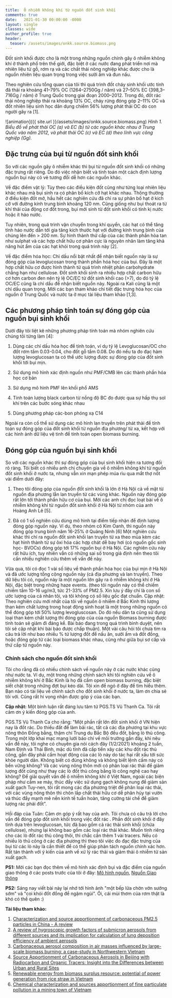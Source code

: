 ```yaml
---
title:  Ô nhiễm không khí từ nguồn đốt sinh khối
comments: true
date:   2021-01-30 00:00:00 -0000
layout: single
classes: wide
author_profile: true
header:
  teaser: /assets/images/onkk.source.biomass.png
---
```



Đốt sinh khối được cho là một trong những nguồn chính gây ô nhiễm không khí ở thành phố trên thế giới, đặc biệt ở các nước đang phát triển nơi mà nhiên liệu từ gỗ, 
rơm rạ và các chất thải nông nghiệp khác được cho là nguồn nhiên liệu quan trọng trong việc sưởi ấm và đun nấu.

Theo nghiên cứu tổng quan của tôi thì quá trình đốt cháy sinh khối ước tính đã thải ra khoảng 41–79% OC (1264–2750Gg / năm)
và 27–50% EC (398,3–716Gg / năm) ở Trung Quốc trong giai đoạn 2000–2012. 
Trong đó, đốt rác thải nông nghiệp thải ra khoảng 13% OC, cháy rừng đóng góp 2–11% OC 
và đốt nhiên liệu sinh học dân dụng chiếm 56% lượng phát thải OC do con người gây ra [1].

![animation]({{ site.url }}/assets/images/onkk.source.biomass.png) 
*Hình 1. Biểu đồ về phát thải OC (a) và EC (b) từ các nguồn khác nhau ở Trung Quốc vào năm 2012, và phát thải OC (c) và EC (d) theo lĩnh vực công nghiệp (Gg).*

## Đặc trưng của bụi từ nguồn đốt sinh khối

So với các nguồn gây ô nhiễm khác thì bụi từ nguồn đốt sinh khối có những đặc trưng rất riêng. 
Do đó việc nhận biết và tính toán một cách định lượng nguồn bụi này có vẻ tương đối dễ hơn các nguồn khác. 

Về đặc điểm vật lý: Tùy theo các điều kiện đốt cũng như từng loại nhiên liệu khác nhau mà bụi sinh ra có phân bố kích cỡ hạt khác nhau. 
Thông thường ở điều kiện đốt mở, hầu hết các nghiên cứu đã chỉ ra sự phân bố hạt ở kich cỡ với đường kính trung bình khoảng 120 nm. 
Cũng giống như bụi thoát ra từ khí thải của động cơ đốt trong, bụi mới sinh từ đốt sinh khối có tính kị nước hoặc ít háo nước.

Tuy nhiên, trong quá trình vận chuyển trong khí quyển, các hạt có thể tăng tính háo nước dẫn tới gia tăng kích thước hạt với đường kính trung bình của chúng lên đến > 200 nm. 
Sự hình thành thứ cấp của các thành phần hòa tan như sulphat và các hợp chất hữu cơ phân cực là nguyên nhân làm tăng khả năng hút ẩm của các hạt khói trong quá trình này [2]. 

Về đặc điểm hóa học: Chỉ dấu nổi bật nhất để nhận biết nguồn này là sự đóng góp của levoglucosan trong thành phần hóa học của bụi. 
Đây là một hợp chất hữu cơ được hình thành từ quá trình nhiệt phân carbohydrate chẳng hạn như cellulose. 
Đốt sinh khối sinh ra nhiều hợp chất carbon hữu cơ hơn carbon đen nên tỷ lệ OC/EC từ đốt sinh khối cao (>7), 
do đó tỷ lệ OC/EC cũng là chỉ dấu để nhận biết nguồn này. Ngoài ra Kali cũng là một chỉ dấu quan trọng. 
Mời các bạn tham khảo chi tiết đặc trưng hóa học của nguồn ở Trung Quốc và nước ta ở mục tài liệu tham khảo [1,3].

## Các phương pháp tính toán sự đóng góp của nguồn bụi sinh khối

Dưới đây tôi liệt kê những phương pháp tính toán mà nhóm nghiên cứu chúng tôi từng làm [4]:

1) Dùng các chỉ dấu hóa học để tính toán, ví dụ tỷ lệ Levoglucosan/OC cho đốt rơm tầm 0.03-0.04, cho đốt gỗ tầm 0.08.
Do đó nếu ta đo đạc hàm lượng levoglucosan ta có thể ước lượng được sự đóng góp của đốt sinh khối tới bụi mịn.

2) Sử dụng mô hình xác định nguồn như PMF/CMB lên các thành phần hóa học cơ bản

3) Sử dụng mô hình PMF lên khối phổ AMS

4) Tính toán lượng black carbon từ nồng độ BC đo được qua sự hấp thụ sol khí trên các bước sóng khác nhau

5) Dùng phương pháp các-bon phóng xạ C14

Ngoài ra còn cố thể sử dụng các mô hình lan truyền trên phát thải để tính toán sự đóng góp của đốt sinh khối từ nguồn địa phương/ từ xa,
kết hợp với các hình ảnh dữ liệu vệ tinh để tính toán open biomass burning.

## Đóng góp của nguồn bụi sinh khối

So với các nguồn khác thì sự đóng góp của bụi sinh khối hiện ra tương đối rõ ràng.
Tôi biết có nhiều anh chị chuyên gia về ô nhiễm không khí từ nguồn đốt sinh khối ở nước ta, 
nhưng vẫn xin mạn phép múa rìu qua mắt thợ nốt vài điểm dưới đây:

1) Theo tôi đóng góp của nguồn đốt sinh khối là lớn ở Hà Nội cả về mặt từ nguồn địa phương lẫn lan truyền từ các vùng khác.
Nguồn này đóng góp rất lớn tới thành phần hữu cơ của bụi.
Mời các anh chị đọc loạt bài về ô nhiễm không khí từ nguồn đốt sinh khối ở Hà Nội từ nhóm của anh Hoàng Anh Lê [5].

2) Đã có 1 số nghiên cứu dùng mô hình tại điểm tiếp nhận để định lượng đóng góp nguồn này.
Ví dụ, theo nhóm cô Kim Oanh, thì nguồn này đóng góp trung bình năm 16-25% ở Quảng Ninh [6] 
Một nghiên cứu khác thì chỉ ra nguồn đốt sinh khối lan truyền từ xa theo mùa kèm các hạt hình thành từ sự ôxi hóa
các hợp chát dễ bay hơi (có nguồn gốc sinh học- BVOCs) đóng góp tới 17% nguồn bụi ở Hà Nội.
Các nghiên cứu này rất hữu ích, tuy nhiên vẫn có những sai số trong giả định nên theo tôi cần nhiều nghiên cứu thêm về vấn đề này.

Vừa qua, tôi có đọc 1 vài số liệu về thành phần hóa học của bụi mịn ở Hà Nội và đã ước lượng tổng cộng nguồn này (cả địa phương và lan truyền).
Theo dữ liệu tôi có, nguồn này là một nguồn lớn gây ra ô nhiễm không khí ở Hà Nội, đặc biệt trong những haze events.
(theo tôi nguồn này có thể chiếm chiếm tầm 10-16 ug/m3, tức 21-33% of PM2.5. Xin lưu ý đây chỉ là con số ước lượng của cá nhân tôi, và tôi không có số liệu gốc đạt chuẩn. Cập nhật: Theo nghiên cứu mới nhất của tôi về nguồn ô nhiễm ở Bắc Kinh thì lượng than kém chất lượng trong hoạt động sinh hoạt là một trong những nguồn có thể đóng góp tới 50% lượng levogluscosan. Do đó nếu dân ta cũng sử dụng loại than kém chất lượng thì đóng góp của của nguồn Biomass burning được tính toán sẽ giảm đi đáng kể. Bài báo đang trong quá trình bình duyệt, nên tôi sẽ cập nhật khi bài báo được chấp thuận).
Một vài câu hỏi tôi chưa tìm ra câu trả lời như bao nhiều % từ lượng đốt để nấu ăn, sưởi ấm và đốt đồng, 
hoặc đóng góp từ các loại biomass khác nhau, cũng như giữa bụi sơ cấp và thứ cấp từ nguồn này. 

### Chính sách cho nguồn đốt sinh khối

Tôi cho rằng đã có nhiều chính sách về nguồn này ở các nước khác cũng như nước ta.
Ví dụ, một trong những chính sách khi tôi nghiên cứu về ô nhiễm không khí ở Bắc Kinh là họ đã cấm open biomass burning, 
đặc biệt siết chặt trong những đợt bụi kéo dài. 
Tôi xin để ngỏ ở đây để tìm hiểu thêm. 
Bạn nào có tài liệu về chính sách cho đốt sinh khối ở nước ta, làm ơn chia sẻ tôi với.
Cũng rất hi vọng nhận được góp ý của các bạn.

**Cập nhật:** Một bình luận rất đáng lưu tâm từ PGS.TS Vũ Thanh Ca. Tôi rất cảm ơn ý kiến đóng góp của anh.

PGS.TS Vũ Thanh Ca cho rằng: "Một phần rất lớn đốt sinh khối ở VN hiện nay là đốt rác. Do thiếu đất để làm bãi rác, tất cả các địa phương tại khu vực nông thôn Đồng bằng, thậm chí Trung du Bắc Bộ đều đốt, bằng lò thủ công. Trong một lớp khai mạc mạng lưới báo chí về môi trường gần đây, khi nêu vấn đề này, tôi nghe có chuyên gia nói cách đây (1/2/2021) khoảng 2 tuần, Nam Định và Thái Bình, mặc dù tỉnh đã cấp tiền xây các khu đốt rác thủ công, gần đây phải cấm hoạt động của các lò này do tác hại rất xấu tới sức khỏe người dân. Không biết có đúng không và không biết lệnh cấm này có bền vững không? Và các vùng nông thôn mới có phân loại rác thải để giảm lượng đốt cũng như thay các lò đốt thủ công bằng lò công nghệ cao hay không? Để giải quyết vấn đề ô nhiễm không khí ở Việt Nam, ngoài các biện pháp như cấm xe máy, thúc đẩy việc sử dụng gạch không nung để giảm sản xuất gạch Tuy-nen, tôi rất mong các địa phương triệt để phân loại rác thải, với các vùng nông thôn thì chôn lấp chất thải hữu cơ dễ phân hủy tại vườn và thúc đẩy mạnh mẽ nền kinh tế tuần hoàn, tăng cường tái chế để giảm lượng rác phải đốt".

Hồi đáp của Tuân:
Cảm ơn góp ý rất hay của anh. Tôi chưa có câu trả lời cho vấn đề đóng góp đốt sinh khối trong việc đốt rác . 
Phần đốt sinh khối ở đây tính dựa trên levoglucosan, tức đã bao gồm cả rác thải sinh khối (chứa cellulose), nhưng lại không bao gồm các loại rác thải khác. 
Muốn tính riêng cho các lò đốt rác thủ công thôi, thì chắc cần thêm 1 vài tracers. 
Nếu có nhiều lò thủ công ở các địa phương thì theo tôi việc đo đạc đặc trưng của bụi từ các lò này là cần thiết để có thể giúp phân tách nguồn chính xác hơn.
Rất tán thành với ý kiến của anh về xử lý rác thải và giảm thải ô nhiễm từ sản xuất gạch.

**PS1:** Mời các bạn đọc thêm về mô hình xác định bụi và đặc điểm của nguồn giao thông ở các posts trước của tôi ở đây:
[Mô hình nguồn](https://tuanvvu.github.io/onkk/2020-12-13-onkk-sa/), [Nguồn Giao thông](https://tuanvvu.github.io/onkk/2020-12-21-onkk-nguon-giaothong/)

**PS2:** Sáng nay viết bài này lại nhớ tới hình ảnh "một bếp lửa chờn vờn sướng sớm" và "coi khói đốt đồng để ngậm ngùi". Ôi, cái mùi thơm của rơm thật là khó có thể quên :)

**Tài liệu tham khảo:**

1.	[Characterization and source apportionment of carbonaceous PM2.5 particles in China - A review](https://www.sciencedirect.com/science/article/pii/S1352231018304084)
2.	[A review of hygroscopic growth factors of submicron aerosols from different sources and its implication for calculation of lung deposition efficiency of ambient aerosols](https://link.springer.com/article/10.1007/s11869-015-0365-0)
3.	[Carbonaceous aerosol composition in air masses influenced by large-scale biomass burning: a case-study in Northwestern Vietnam](https://acp.copernicus.org/preprints/acp-2020-1027/)
4.	[Source Apportionment of Carbonaceous Aerosols in Beijing with Radiocarbon and Organic Tracers: Insight into the Differences between Urban and Rural Sites](https://acp.copernicus.org/preprints/acp-2020-1018/)
5.	[Renewable energy from biomass surplus resource: potential of power generation from rice straw in Vietnam](https://www.nature.com/articles/s41598-020-80678-3)
6.	[Chemical characterization and sources apportionment of fine particulate pollution in a mining town of Vietnam](https://www.sciencedirect.com/science/article/pii/S016980951400177X?via%3Dihub)

